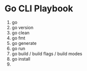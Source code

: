 # Go CLI Playbook

1. go
2. go version
3. go clean
4. go fmt
5. go generate
6. go run
7. go build  / build flags / build modes
8. go install
9. 
